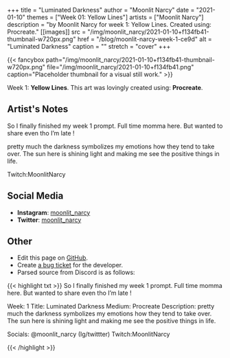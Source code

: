 +++
title =       "Luminated Darkness"
author =      "Moonlit Narcy"
date =        "2021-01-10"
themes =      ["Week 01: Yellow Lines"]
artists =     ["Moonlit Narcy"]
description = "by Moonlit Narcy for week 1: Yellow Lines. Created using: Procreate."
[[images]]
      src = "/img/moonlit_narcy/2021-01-10+f134fb41-thumbnail-w720px.png"
      href = "/blog/moonlit-narcy-week-1-ce9d"
      alt = "Luminated Darkness"
      caption = ""
      stretch = "cover"
+++

{{< fancybox path="/img/moonlit_narcy/2021-01-10+f134fb41-thumbnail-w720px.png" file="/img/moonlit_narcy/2021-01-10+f134fb41.png" caption="Placeholder thumbnail for a visual still work." >}}


Week 1: **Yellow Lines**. This art was lovingly created using: **Procreate**.

## Artist's Notes

So I finally finished my week 1 prompt. Full time momma here.  But wanted to share even tho I’m late !

pretty much the darkness symbolizes my emotions how they tend to take over. The sun here is shining light and making me see the positive things in life. 

Twitch:MoonlitNarcy

## Social Media

- **Instagram**: <a href='https://instagram.com/moonlit_narcy' target='_blank'>moonlit_narcy</a>
- **Twitter**: <a href='https://twitter.com/moonlit_narcy' target='_blank'>moonlit_narcy</a>

## Other

- Edit this page on [GitHub](https://github.com/teaminkling/web-refresh/edit/main/content/blog/moonlit-narcy-week-1-ce9d.md).
- Create [a bug ticket](https://github.com/teaminkling/web-refresh/issues/new?assignees=&labels=bug&template=problem-report.md&title=) for the developer.
- Parsed source from Discord is as follows:

{{< highlight txt >}}
So I finally finished my week 1 prompt. Full time momma here.  But wanted to share even tho I’m late !

Week: 1
Title: Luminated Darkness 
Medium: Procreate
Description: pretty much the darkness symbolizes my emotions how they tend to take over. The sun here is shining light and making me see the positive things in life. 

Socials: @moonlit_narcy (Ig/twittter) Twitch:MoonlitNarcy


{{< /highlight >}}